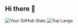 ## Hi there 👋
![Your GitHub Stats](https://github-readme-stats.vercel.app/api?username=roggoz&show_icons=true&theme=dark)
![Top Langs](https://github-readme-stats.vercel.app/api/top-langs/?username=roggoz&layout=compact&theme=radical)


<!--
**roggoz/roggoz** is a ✨ _special_ ✨ repository because its `README.md` (this file) appears on your GitHub profile.

Here are some ideas to get you started:

- 🔭 I’m currently working on an e-commerce site
- 🌱 I’m currently learning ...
- 👯 I’m looking to collaborate on ...
- 🤔 I’m looking for help with ...
- 💬 Ask me about ...
- 📫 How to reach me: ...
- 😄 Pronouns: ...
- ⚡ Fun fact: ...
-->
